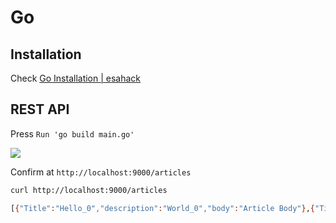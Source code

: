 # Go

## Installation

Check [Go Installation | esahack](https://jiyuujin.github.io/esahack/golang.html)

## REST API

Press `Run 'go build main.go'`

![](https://i.imgur.com/xX8axH9.jpg)

Confirm at `http://localhost:9000/articles`

```bash
curl http://localhost:9000/articles

[{"Title":"Hello_0","description":"World_0","body":"Article Body"},{"Title":"Hello_1","description":"World_1","body":"Article Body"},{"Title":"Hello_2","description":"World_2","body":"Article Body"},{"Title":"Hello_3","description":"World_3","body":"Article Body"},{"Title":"Hello_4","description":"World_4","body":"Article Body"},{"Title":"Hello_5","description":"World_5","body":"Article Body"},{"Title":"Hello_6","description":"World_6","body":"Article Body"},{"Title":"Hello_7","description":"World_7","body":"Article Body"},{"Title":"Hello_8","description":"World_8","body":"Article Body"},{"Title":"Hello_9","description":"World_9","body":"Article Body"}]
```
